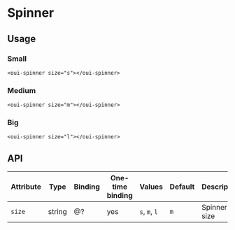 # Spinner

<component-status cx-design="complete" ux="complete"></component-status>

## Usage

### Small
```html:preview
<oui-spinner size="s"></oui-spinner>
```

### Medium
```html:preview
<oui-spinner size="m"></oui-spinner>
```

### Big
```html:preview
<oui-spinner size="l"></oui-spinner>
```

## API

| Attribute | Type      | Binding   | One-time binding  | Values        | Default   | Description
| ----      | ----      | ----      | ----              | ----          | ----      | ----
| `size`    | string    | @?        | yes               | `s`, `m`, `l` | `m`       | Spinner size
